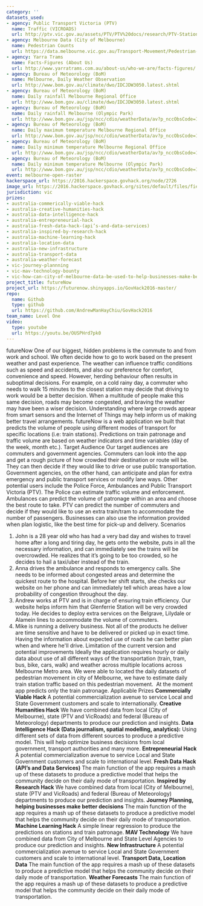 ```yaml
---
category: ''
datasets_used:
- agency: Public Transport Victoria (PTV)
  name: Traffic (VICROADS)
  url: http://ptv.vic.gov.au/assets/PTV/PTV%20docs/research/PTV-Station-by-Station-Fact-Sheet-accessible-version-2015.xls
- agency: Melbourne Data (City of Melbourne)
  name: Pedestrian Counts
  url: https://data.melbourne.vic.gov.au/Transport-Movement/Pedestrian-Counts/b2ak-trbp
- agency: Yarra Trams
  name: Facts-Figures (About Us)
  url: http://www.yarratrams.com.au/about-us/who-we-are/facts-figures/
- agency: Bureau of Meteorology (BoM)
  name: Melbourne, Daily Weather Observation
  url: http://www.bom.gov.au/climate/dwo/IDCJDW3050.latest.shtml
- agency: Bureau of Meteorology (BoM)
  name: Daily rainfall Melbourne Regional Office
  url: http://www.bom.gov.au/climate/dwo/IDCJDW3050.latest.shtml
- agency: Bureau of Meteorology (BoM)
  name: Daily rainfall Melbourne (Olympic Park)
  url: http://www.bom.gov.au/jsp/ncc/cdio/weatherData/av?p_nccObsCode=136&p_display_type=dailyDataFile&p_startYear=&p_c=&p_stn_num=86338
- agency: Bureau of Meteorology (BoM)
  name: Daily maximum temperature Melbourne Regional Office
  url: http://www.bom.gov.au/jsp/ncc/cdio/weatherData/av?p_nccObsCode=122&p_display_type=dailyDataFile&p_startYear=&p_c=&p_stn_num=86071
- agency: Bureau of Meteorology (BoM)
  name: Daily minimum temperature Melbourne Regional Office
  url: http://www.bom.gov.au/jsp/ncc/cdio/weatherData/av?p_nccObsCode=123&p_display_type=dailyDataFile&p_startYear=&p_c=&p_stn_num=86071
- agency: Bureau of Meteorology (BoM)
  name: Daily minimum temperature Melbourne (Olympic Park)
  url: http://www.bom.gov.au/jsp/ncc/cdio/weatherData/av?p_nccObsCode=123&p_display_type=dailyDataFile&p_startYear=&p_c=&p_stn_num=86338
event: melbourne-open-raster
hackerspace_url: https://2016.hackerspace.govhack.org/node/2726
image_url: https://2016.hackerspace.govhack.org/sites/default/files/field/image/zagQQKd.jpg
jurisdiction: vic
prizes:
- australia-commerically-viable-hack
- australia-creative-humanities-hack
- australia-data-intelligence-hack
- australia-entrepreneurial-hack
- australia-fresh-data-hack-(api’s-and-data-services)
- australia-inspired-by-research-hack
- australia-machine-learning-hack
- australia-location-data
- australia-new-infrastructure
- australia-transport-data
- australia-weather-forecast
- vic-journey-plannning
- vic-mav-technology-bounty
- vic-how-can-city-of-melbourne-data-be-used-to-help-businesses-make-better-decisions?
project_title: futureNow
project_url: https://futurenow.shinyapps.io/GovHack2016-master/
repo:
  name: Github
  type: github
  url: https://github.com/AndrewManHayChiu/GovHack2016
team_name: Level One
video:
  type: youtube
  url: https://youtu.be/OUSPHrd7pk0
---
```


​​​​​​​futureNow
One of our biggest, hidden problems is the commute to and from work and school.
We often decide how to go to work based on the present weather and past experience. The weather can influence traffic conditions such as speed and accidents, and also our preference for comfort, convenience and speed.
However, herding behaviour often results in suboptimal decisions. For example, on a cold rainy day, a commuter who needs to walk 15 minutes to the closest station may decide that driving to work would be a better decision. When a multitude of people make this same decision, roads may become congested, and braving the weather may have been a wiser decision.
Understanding where large crowds appear from smart sensors and the Internet of Things may help inform us of making better travel arrangements.
futureNow is a web application we built that predicts the volume of people using different modes of transport for specific locations (i.e: train stations). Predictions on train patronage and traffic volume are based on weather indicators and time variables (day of the week, month etc.).
​​​​​​​Target Audience
Our target audiences are commuters and government agencies. Commuters can look into the app and get a rough picture of how crowded their destination or route will be. They can then decide if they would like to drive or use public transportation. Government agencies, on the other hand, can anticipate and plan for extra emergency and public transport services or modify lane ways.
Other potential users include the Police Force, Ambulances and Public Transport Victoria (PTV). The Police can estimate traffic volume and enforcement. Ambulances can predict the volume of patronage within an area and choose the best route to take. PTV can predict the number of commuters and decide if they would like to use an extra train/tram to accommodate the number of passengers.
Businesses can also use the information provided when plan logistic, like the best time for pick-up and delivery.
Scenarios
1. John is a 28 year old who has had a very bad day and wishes to travel home after a long and tiring day, he gets onto the website, puts in all the necessary information, and can immediately see the trains will be overcrowded. He realizes that it’s going to be too crowded, so he decides to hail a taxi/uber instead of the train.
2. Anna drives the ambulance and responds to emergency calls. She needs to be informed about congested areas and determine the quickest route to the hospital. Before her shift starts, she checks our website on her phone and can immediately tell which areas have a low probability of congestion throughout the day.
3. Andrew works at PTV and is in charge of ensuring train efficiency. Our website helps inform him that Glenferrie Station will be very crowded today. He decides to deploy extra services on the Belgrave, Lilydale or Alamein lines to accommodate the volume of commuters.
4. Mike is running a delivery business. Not all of the products he deliver are time sensitive and have to be delivered or picked up in exact time. Having the information about expected use of roads he can better plan when and where he'll drive.
Limitation of the current version and potential improvements
Ideally the application requires hourly or daily data about use of all different ways of the transportation (train, tram, bus, bike, cars, walk) and weather across multiple locations across Melbourne Metro area. We were able to located the daily datasets of pedestrian movement in city of Melbourne, we have to estimate daily train station traffic based on this pedestrian movement.  At the moment app predicts only the train patronage.
Applicable Prizes​​​​​​​
**Commercially Viable Hack**
A potential commercialization avenue to service Local and State Government customers and scale to internationally.
**Creative Humanities Hack**
We have combined data from local (City of Melbourne), state (PTV and VicRoads) and federal (Bureau of Meteorology) departments to produce our prediction and insights.
**Data Intelligence Hack (Data journalism, spatial modelling, analytics):**
Using different sets of data from different sources to produce a predictive model. This will help optimize business decisions from local government, transport authorities and many more.
**Entrepreneurial Hack**
A potential commercialization avenue to service Local and State Government customers and scale to international level.
**Fresh Data Hack (API’s and Data Services)**
The main function of the app requires a mash up of these datasets to produce a predictive model that helps the community decide on their daily mode of transportation.
**Inspired by Research Hack**
We have combined data from local (City of Melbourne), state (PTV and VicRoads) and federal (Bureau of Meteorology) departments to produce our prediction and insights.
**Journey Planning, helping businesses make better decisions**
The main function of the app requires a mash up of these datasets to produce a predictive model that helps the community decide on their daily mode of transportation.
**Machine Learning Hack**
A simple linear regression to produce the predictions on stations and train patronage.
**MAV Technology**
We have combined data from City of Melbourne and State Level Agencies to produce our prediction and insights.
**New Infrastructure**
A potential commercialization avenue to service Local and State Government customers and scale to international level.
**Transport Data, Location Data**
The main function of the app requires a mash up of these datasets to produce a predictive model that helps the community decide on their daily mode of transportation.
**Weather Forecasts**
The main function of the app requires a mash up of these datasets to produce a predictive model that helps the community decide on their daily mode of transportation.